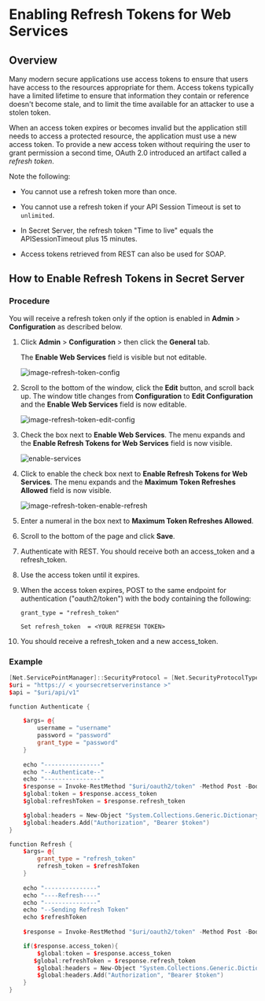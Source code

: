 [title]: # (Enabling Refresh Tokens for Web Services)
[tags]: # (authentication,refresh token,access token,web services)
[priority]: # (1000)

# Enabling Refresh Tokens for Web Services

## Overview

Many modern secure applications use access tokens to ensure that users have access to the resources appropriate for them. Access tokens typically have a limited lifetime to ensure that information they contain or reference doesn't become stale, and to limit the time available for an attacker to use a stolen token.

When an access token expires or becomes invalid but the application still needs to access a protected resource, the application must use a new access token. To provide a new access token without requiring the user to grant permission a second time, OAuth 2.0 introduced an artifact called a *refresh token*.

Note the following:

- You cannot use a refresh token more than once.

- You cannot use a refresh token if your API Session Timeout is set to `unlimited`.

- In Secret Server, the refresh token "Time to live" equals the APISessionTimeout plus 15 minutes.

- Access tokens retrieved from REST can also be used for SOAP.

## How to Enable Refresh Tokens in Secret Server

### Procedure

You will receive a refresh token only if the option is enabled in **Admin** > **Configuration** as described below.

1. Click **Admin** > **Configuration** > then click the **General** tab.

   The **Enable Web Services** field is visible but not editable.

   ![image-refresh-token-config](images/refresh-token-config.png)

1. Scroll to the bottom of the window, click the **Edit** button, and scroll back up. The window title changes from **Configuration** to **Edit Configuration** and the **Enable Web Services** field is now editable.

   ![image-refresh-token-edit-config](images/refresh-token-edit-config.png)

1. Check the box next to **Enable Web Services**. The menu expands and the **Enable Refresh Tokens for Web Services** field is now visible.

    ![enable-services](images/refresh-token-enable-services.png)

1. Click to enable the check box next to **Enable Refresh Tokens for Web Services**. The menu expands and the **Maximum Token Refreshes Allowed** field is now visible.

   ![image-refresh-token-enable-refresh](images/refresh-token-enable-refresh.png)

1. Enter a numeral in the box next to **Maximum Token Refreshes Allowed**.

1. Scroll to the bottom of the page and click **Save**.

1. Authenticate with REST. You should receive both an access_token and a refresh_token.
1. Use the access token until it expires.
1. When the access token expires, POST to the same endpoint for authentication ("oauth2/token") with the body containing the following:

   `grant_type = "refresh_token"`

   `Set refresh_token  = <YOUR REFRESH TOKEN>`
1. You should receive a refresh_token and a new access_token.

### Example

````c++
[Net.ServicePointManager]::SecurityProtocol = [Net.SecurityProtocolType]::Tls12
$uri = "https:// < yoursecretserverinstance >"
$api = "$uri/api/v1"

function Authenticate {

    $args= @{
        username = "username"
        password = "password"
        grant_type = "password"
    }
  
    echo "----------------"
    echo "--Authenticate--"
    echo "----------------"
    $response = Invoke-RestMethod "$uri/oauth2/token" -Method Post -Body $args -ContentType "application/json"
    $global:token = $response.access_token
    $global:refreshToken = $response.refresh_token

    $global:headers = New-Object "System.Collections.Generic.Dictionary[[String],[String]]"
    $global:headers.Add("Authorization", "Bearer $token")
}

function Refresh {
    $args= @{
        grant_type = "refresh_token"
        refresh_token = $refreshToken
    }
  
    echo "---------------"
    echo "----Refresh----"
    echo "---------------"
    echo "--Sending Refresh Token"
    echo $refreshToken   
 
    $response = Invoke-RestMethod "$uri/oauth2/token" -Method Post -Body $args -ContentType "application/json"

    if($response.access_token){
        $global:token = $response.access_token
       $global:refreshToken = $response.refresh_token
        $global:headers = New-Object "System.Collections.Generic.Dictionary[[String],[String]]"
        $global:headers.Add("Authorization", "Bearer $token")
    }
}
````